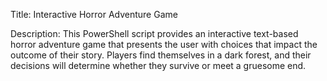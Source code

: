 Title: Interactive Horror Adventure Game

Description: This PowerShell script provides an interactive text-based horror adventure game that presents the user with choices that impact the outcome of their story. Players find themselves in a dark forest, and their decisions will determine whether they survive or meet a gruesome end.

